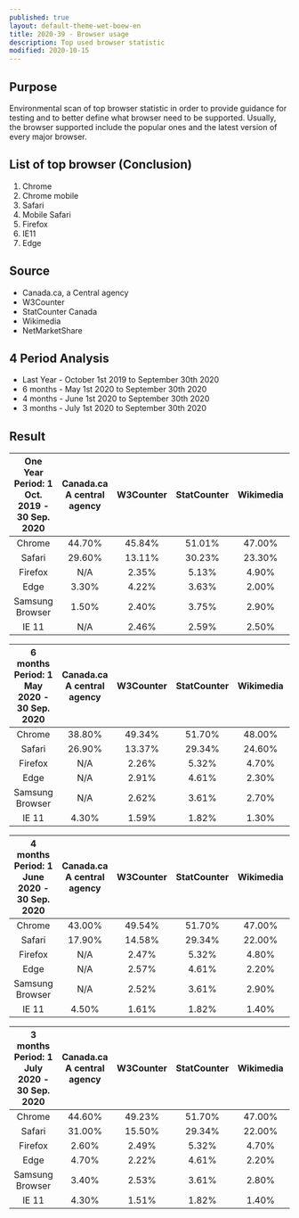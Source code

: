 ```yaml
---
published: true
layout: default-theme-wet-boew-en
title: 2020-39 - Browser usage
description: Top used browser statistic
modified: 2020-10-15
---
```


## Purpose

Environmental scan of top browser statistic in order to provide guidance for testing and to better define what browser need to be supported. Usually, the browser supported include the popular ones and the latest version of every major browser.

## List of top browser (Conclusion)

1. Chrome
2. Chrome mobile
3. Safari
4. Mobile Safari
5. Firefox
6. IE11
7. Edge

## Source

* Canada.ca, a Central agency
* W3Counter
* StatCounter Canada
* Wikimedia
* NetMarketShare

## 4 Period Analysis

* Last Year - October 1st 2019 to September 30th 2020
* 6 months - May 1st 2020 to September 30th 2020
* 4 months - June 1st 2020 to September 30th 2020
* 3 months - July 1st 2020 to September 30th 2020

## Result

| One Year   Period:  1 Oct. 2019 - 30 Sep. 2020 | Canada.ca <br>A central agency | W3Counter | StatCounter | Wikimedia | NetMarketShare |
|:----------------------------------------------:|:------------------------------:|:---------:|:-----------:|:---------:|:--------------:|
|                     Chrome                     |             44.70%             |   45.84%  |    51.01%   |   47.00%  |     69.05%     |
|                     Safari                     |             29.60%             |   13.11%  |    30.23%   |   23.30%  |     19.41%     |
|                     Firefox                    |               N/A              |   2.35%   |    5.13%    |   4.90%   |      3.64%     |
|                      Edge                      |              3.30%             |   4.22%   |    3.63%    |   2.00%   |      3.09%     |
|                Samsung   Browser               |              1.50%             |   2.40%   |    3.75%    |   2.90%   |      2.53%     |
|                      IE 11                     |               N/A              |   2.46%   |    2.59%    |   2.50%   |      2.28%     |


| 6 months   Period:  1 May 2020 - 30 Sep. 2020 | Canada.ca <br>A central agency | W3Counter | StatCounter | Wikimedia | NetMarketShare |
|:---------------------------------------------:|:------------------------------:|:---------:|:-----------:|:---------:|:--------------:|
|                     Chrome                    |             38.80%             |   49.34%  |    51.70%   |   48.00%  |     65.51%     |
|                     Safari                    |             26.90%             |   13.37%  |    29.34%   |   24.60%  |     18.23%     |
|                    Firefox                    |               N/A              |   2.26%   |    5.32%    |   4.70%   |      3.32%     |
|                      Edge                     |               N/A              |   2.91%   |    4.61%    |   2.30%   |      3.24%     |
|               Samsung   Browser               |               N/A              |   2.62%   |    3.61%    |   2.70%   |      2.87%     |
|                     IE 11                     |              4.30%             |   1.59%   |    1.82%    |   1.30%   |      1.66%     |


| 4 months   Period:  1 June 2020 - 30 Sep. 2020 | Canada.ca <br>A central agency | W3Counter | StatCounter | Wikimedia | NetMarketShare |
|:----------------------------------------------:|:------------------------------:|:---------:|:-----------:|:---------:|:--------------:|
|                     Chrome                     |             43.00%             |   49.54%  |    51.70%   |   47.00%  |     65.57%     |
|                     Safari                     |             17.90%             |   14.58%  |    29.34%   |   22.00%  |     18.26%     |
|                     Firefox                    |               N/A              |   2.47%   |    5.32%    |   4.80%   |      3.37%     |
|                      Edge                      |               N/A              |   2.57%   |    4.61%    |   2.20%   |      3.30%     |
|                Samsung   Browser               |               N/A              |   2.52%   |    3.61%    |   2.90%   |      2.86%     |
|                      IE 11                     |              4.50%             |   1.61%   |    1.82%    |   1.40%   |      1.62%     |


| 3 months   Period:  1 July 2020 - 30 Sep. 2020 | Canada.ca <br>A central agency | W3Counter | StatCounter | Wikimedia | NetMarketShare |
|:----------------------------------------------:|:------------------------------:|:---------:|:-----------:|:---------:|:--------------:|
|                     Chrome                     |             44.60%             |   49.23%  |    51.70%   |   47.00%  |     65.96%     |
|                     Safari                     |             31.00%             |   15.50%  |    29.34%   |   22.00%  |     18.25%     |
|                     Firefox                    |              2.60%             |   2.49%   |    5.32%    |   4.70%   |      3.32%     |
|                      Edge                      |              4.70%             |   2.22%   |    4.61%    |   2.20%   |      3.09%     |
|                Samsung   Browser               |              3.40%             |   2.53%   |    3.61%    |   2.80%   |      1.55%     |
|                      IE 11                     |              4.30%             |   1.51%   |    1.82%    |   1.40%   |      1.31%     |


